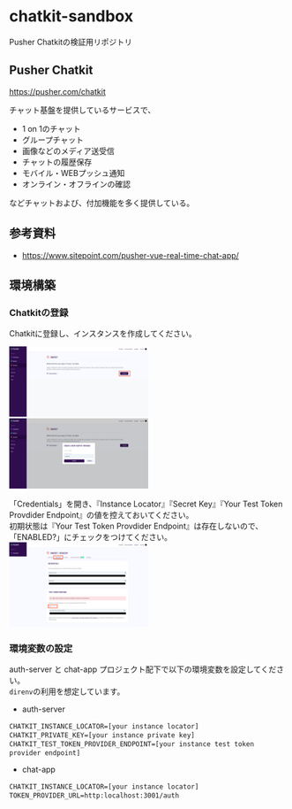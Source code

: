 # chatkit-sandbox

Pusher Chatkitの検証用リポジトリ

## Pusher Chatkit

https://pusher.com/chatkit

チャット基盤を提供しているサービスで、

* 1 on 1のチャット
* グループチャット
* 画像などのメディア送受信
* チャットの履歴保存
* モバイル・WEBプッシュ通知
* オンライン・オフラインの確認

などチャットおよび、付加機能を多く提供している。


## 参考資料

* https://www.sitepoint.com/pusher-vue-real-time-chat-app/


## 環境構築

### Chatkitの登録

Chatkitに登録し、インスタンスを作成してください。

<img src="./img/001.png" width="50%">

<img src="./img/002.png" width="50%">

「Credentials」を開き、『Instance Locator』『Secret Key』『Your Test Token Provdider Endpoint』の値を控えておいてください。  
初期状態は『Your Test Token Provdider Endpoint』は存在しないので、「ENABLED?」にチェックをつけてください。  
<img src="./img/003.png" width="50%">


### 環境変数の設定

auth-server と chat-app プロジェクト配下で以下の環境変数を設定してください。  
`direnv`の利用を想定しています。

* auth-server

```
CHATKIT_INSTANCE_LOCATOR=[your instance locator]
CHATKIT_PRIVATE_KEY=[your instance private key]
CHATKIT_TEST_TOKEN_PROVIDER_ENDPOINT=[your instance test token provider endpoint]
```

* chat-app

```
CHATKIT_INSTANCE_LOCATOR=[your instance locator]
TOKEN_PROVIDER_URL=http:localhost:3001/auth
```


